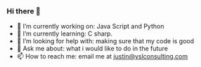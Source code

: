 ### Hi there 👋


- 🔭 I’m currently working on: Java Script and Python
- 🌱 I’m currently learning: C sharp.
- 🤔 I’m looking for help with: making sure that my code is good
- 💬 Ask me about: what i would like to do in the future
- 📫 How to reach me: email me at justin@yslconsulting.com


